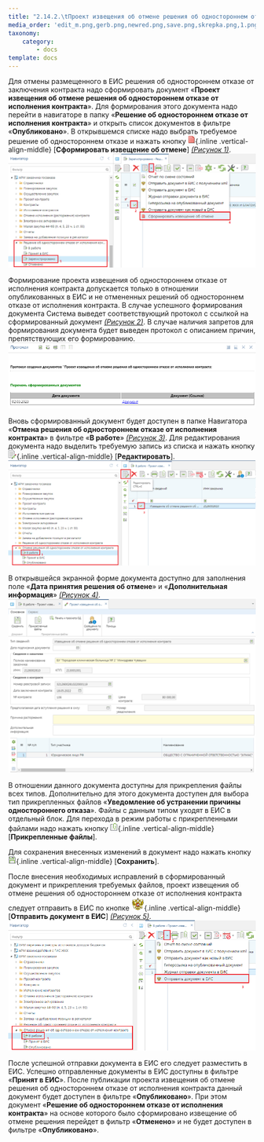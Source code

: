 ```yaml
---
title: "2.14.2.\tПроект извещения об отмене решения об одностороннем отказе от исполнения контракта"
media_order: 'edit_m.png,gerb.png,newred.png,save.png,skrepka.png,1.png,2.png,3.png,4.png,5.png'
taxonomy:
    category:
        - docs
template: docs
---
```


Для отмены размещенного в ЕИС решения об одностороннем отказе от заключения контракта надо сформировать документ «**Проект извещения об отмене решения об одностороннем отказе от исполнения контракта**». Для формирования этого документа надо перейти в навигаторе в папку «**Решение об одностороннем отказе от исполнения контракта**» и открыть список документов в фильтре «**Опубликовано**». В открывшемся списке надо выбрать требуемое решение об одностороннем отказе и нажать кнопку ![](newred.png){.inline .vertical-align-middle} [**Сформировать извещение об отмене**] *[(Рисунок 1)](#ris-01)*.
![Рисунок 1. Кнопка формирования извещения об отмене решения об одностороннем отказе от исполнения контракта](1.png?id=ris-01)

Формирование проекта извещения об одностороннем отказе от исполнения контракта допускается только в отношении опубликованных в ЕИС и не отмененных решений об одностороннем отказе от исполнения контракта. В случае успешного формирования документа Система выведет соответствующий протокол с ссылкой на сформированный документ *[(Рисунок 2)](#ris-02)*. В случае наличия запретов для формирования документа будет выведен протокол с описанием причин, препятствующих его формированию.
![Рисунок 2. Протокол успешного формирования проекта извещения об отмене решения об одностороннем отказе](2.png?id=ris-02)

Вновь сформированный документ будет доступен в папке Навигатора «**Отмена решения об одностороннем отказе от исполнения контракта**» в фильтре «**В работе**» *[(Рисунок 3)](#ris-03)*. Для редактирования документа надо выделить требуемую запись из списка и нажать кнопку ![](edit_m.png){.inline .vertical-align-middle} [**Редактировать**].
![Рисунок 3. Список сформированных проектов извещений об отмене решения об одностороннем отказе от исполнения контракта](3.png?id=ris-03)

В открывшейся экранной форме документа доступно для заполнения поле «**Дата принятия решения об отмене**» и «**Дополнительная информация**» *[(Рисунок 4)](#ris-04)*. 
![Рисунок 4. Форма редактирования проекта извещения об отмене решения об одностороннем отказе от исполнения контракта](4.png?id=ris-04)

В отношении данного документа доступны для прикрепления файлы всех типов. Дополнительно для этого документа доступен для выбора тип прикрепленных файлов «**Уведомление об устранении причины одностороннего отказа**». Файлы с данным типом уходят в ЕИС в отдельный блок. Для перехода в режим работы с прикрепленными файлами надо нажать кнопку ![](skrepka.png){.inline .vertical-align-middle} [**Прикрепленные файлы**].

Для сохранения внесенных изменений в документ надо нажать кнопку ![](save.png){.inline .vertical-align-middle} [**Сохранить**].

После внесения необходимых исправлений в сформированный документ и прикрепления требуемых файлов, проект извещения об отмене решения об одностороннем отказе от исполнения контракта следует отправить в ЕИС по кнопке ![](gerb.png){.inline .vertical-align-middle}  [**Отправить документ в ЕИС**] *[(Рисунок 5)](#ris-05)*.
![Рисунок 5. Кнопка отправки документа в ЕИС](5.png?id=ris-05)

После успешной отправки документа в ЕИС его следует разместить в ЕИС. Успешно отправленные документы в ЕИС доступны в фильтре «**Принят в ЕИС**». После публикации проекта извещения об отмене решения об одностороннем отказе от исполнения контракта данный документ будет доступен в фильтре «**Опубликовано**». При этом документ «**Решение об одностороннем отказе от исполнения контракта**» на основе которого было сформировано извещение об отмене решения перейдет в фильтр «**Отменено**» и не будет доступен в фильтре «**Опубликовано**».


